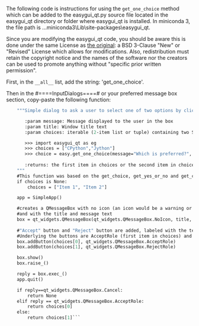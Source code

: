 The following code is instructions for using the `get_one_choice` method which can be added to the easygui_qt.py source file located in the easygui_qt directory or folder where easygui_qt is installed. In miniconda 3, the file path is ...miniconda3\Lib\site-packages\easygui_qt\.

Since you are modifying the easygui_qt code, you should be aware this is done under the same License as [the original](https://github.com/aroberge/easygui_qt/blob/master/LICENSE): a BSD 3-Clause "New" or "Revised" License which allows for modifications. Also, redistribution must retain the copyright notice and the names of the software nor the creators can be used to promote anything without "specific prior written permission".

First, in the `__all__` list, add the string: 'get_one_choice'.

Then in the #====InputDialogs====# or your preferred message box section, copy-paste the following function:

```def get_one_choice(message="Select one item", title="Pick one", choices=None):
    """Simple dialog to ask a user to select one of two options by clicking the appropriately labeled button.

       :param message: Message displayed to the user in the box
       :param title: Window title text
       :param choices: iterable (2-item list or tuple) containing two Strings; the two items that could be chosen

       >>> import easygui_qt as eg
       >>> choices = ["CPython","Jython"]
       >>> choice = easy.get_one_choice(message="Which is preferred?", choices=choices)
       
       :returns: the first item in choices or the second item in choices.
    """
    #This function was based on the get_choice, get_yes_or_no and get_continue_or_cancel methods
    if choices is None:
        choices = ["Item 1", "Item 2"]

    app = SimpleApp()

    #creates a QMessageBox with no icon (an icon would be a warning or question mark)
    #and with the title and message text
    box = qt_widgets.QMessageBox(qt_widgets.QMessageBox.NoIcon, title, message, qt_widgets.QMessageBox.NoButton)
    
    #"Accept" button and "Reject" button are added, labeled with the text from choices
    #Underlying the buttons are AcceptRole (first item in choices) and RejectRole buttons (second item in choices)
    box.addButton(choices[0], qt_widgets.QMessageBox.AcceptRole)
    box.addButton(choices[1], qt_widgets.QMessageBox.RejectRole)

    box.show()
    box.raise_()

    reply = box.exec_()
    app.quit()

    if reply==qt_widgets.QMessageBox.Cancel:
        return None
    elif reply == qt_widgets.QMessageBox.AcceptRole:
        return choices[0]
    else:
        return choices[1]```